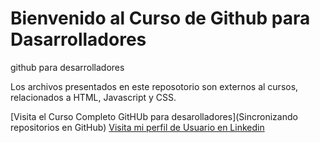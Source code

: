# Bienvenido al Curso de Github para Dasarrolladores
github para desarrolladores

Los archivos presentados en este reposotorio son externos al cursos, relacionados a HTML, Javascript y CSS.

[Visita el Curso Completo GitHUb para desarolladores](Sincronizando repositorios en GitHub)
[Visita mi perfil de Usuario en Linkedin](https://www.linkedin.com/in/lilibeth-camico/)
